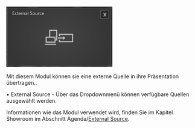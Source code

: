 
![ExternalSourceModul](../img/Manager/Module/External_Source_Module.PNG) 

Mit diesem Modul können sie eine externe Quelle in ihre Präsentation übertragen..

•    External Source - Über das Dropdownmenü können verfügbare Quellen ausgewählt werden. 


Informationen wie das Modul verwendet wird, finden Sie im Kapitel Showroom im Abschnitt Agenda/[External Source](/agendaalternate/#external-source).

